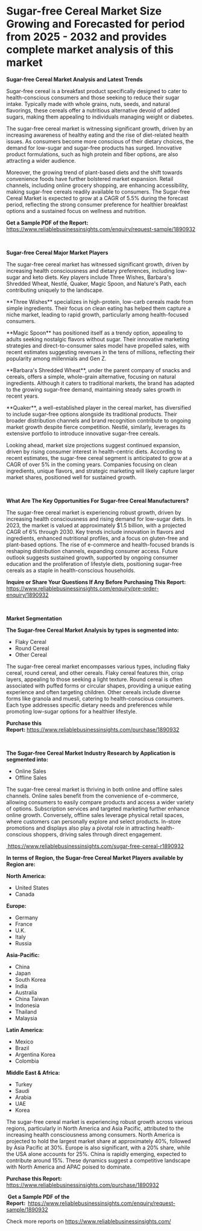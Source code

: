 <p><h1>Sugar-free Cereal Market Size Growing and Forecasted for period from 2025 - 2032 and provides complete market analysis of this market</h1></p><p><strong>Sugar-free Cereal Market Analysis and Latest Trends</strong></p>
<p><p>Sugar-free cereal is a breakfast product specifically designed to cater to health-conscious consumers and those seeking to reduce their sugar intake. Typically made with whole grains, nuts, seeds, and natural flavorings, these cereals offer a nutritious alternative devoid of added sugars, making them appealing to individuals managing weight or diabetes.</p><p>The sugar-free cereal market is witnessing significant growth, driven by an increasing awareness of healthy eating and the rise of diet-related health issues. As consumers become more conscious of their dietary choices, the demand for low-sugar and sugar-free products has surged. Innovative product formulations, such as high protein and fiber options, are also attracting a wider audience. </p><p>Moreover, the growing trend of plant-based diets and the shift towards convenience foods have further bolstered market expansion. Retail channels, including online grocery shopping, are enhancing accessibility, making sugar-free cereals readily available to consumers. The Sugar-free Cereal Market is expected to grow at a CAGR of 5.5% during the forecast period, reflecting the strong consumer preference for healthier breakfast options and a sustained focus on wellness and nutrition.</p></p>
<p><strong>Get a Sample PDF of the Report:&nbsp;</strong> <a href="https://www.reliablebusinessinsights.com/enquiry/request-sample/1890932?utm_campaign=2350&utm_medium=2&utm_source=Github&utm_content=ia&utm_term=10022025&utm_id=sugar-free-cereal">https://www.reliablebusinessinsights.com/enquiry/request-sample/1890932</a></p>
<p>&nbsp;</p>
<p><strong>Sugar-free Cereal Major Market Players</strong></p>
<p><p>The sugar-free cereal market has witnessed significant growth, driven by increasing health consciousness and dietary preferences, including low-sugar and keto diets. Key players include Three Wishes, Barbara's Shredded Wheat, Nestlé, Quaker, Magic Spoon, and Nature's Path, each contributing uniquely to the landscape.</p><p>**Three Wishes** specializes in high-protein, low-carb cereals made from simple ingredients. Their focus on clean eating has helped them capture a niche market, leading to rapid growth, particularly among health-focused consumers.</p><p>**Magic Spoon** has positioned itself as a trendy option, appealing to adults seeking nostalgic flavors without sugar. Their innovative marketing strategies and direct-to-consumer sales model have propelled sales, with recent estimates suggesting revenues in the tens of millions, reflecting their popularity among millennials and Gen Z.</p><p>**Barbara's Shredded Wheat**, under the parent company of snacks and cereals, offers a simple, whole-grain alternative, focusing on natural ingredients. Although it caters to traditional markets, the brand has adapted to the growing sugar-free demand, maintaining steady sales growth in recent years.</p><p>**Quaker**, a well-established player in the cereal market, has diversified to include sugar-free options alongside its traditional products. Their broader distribution channels and brand recognition contribute to ongoing market growth despite fierce competition. Nestlé, similarly, leverages its extensive portfolio to introduce innovative sugar-free cereals.</p><p>Looking ahead, market size projections suggest continued expansion, driven by rising consumer interest in health-centric diets. According to recent estimates, the sugar-free cereal segment is anticipated to grow at a CAGR of over 5% in the coming years. Companies focusing on clean ingredients, unique flavors, and strategic marketing will likely capture larger market shares, positioned well for sustained growth.</p></p>
<p>&nbsp;</p>
<p><strong>What Are The Key Opportunities For Sugar-free Cereal Manufacturers?</strong></p>
<p><p>The sugar-free cereal market is experiencing robust growth, driven by increasing health consciousness and rising demand for low-sugar diets. In 2023, the market is valued at approximately $1.5 billion, with a projected CAGR of 6% through 2030. Key trends include innovation in flavors and ingredients, enhanced nutritional profiles, and a focus on gluten-free and plant-based options. The rise of e-commerce and health-focused brands is reshaping distribution channels, expanding consumer access. Future outlook suggests sustained growth, supported by ongoing consumer education and the proliferation of lifestyle diets, positioning sugar-free cereals as a staple in health-conscious households.</p></p>
<p><strong>Inquire or Share Your Questions If Any Before Purchasing This Report:</strong> <a href="https://www.reliablebusinessinsights.com/enquiry/pre-order-enquiry/1890932?utm_campaign=2350&utm_medium=2&utm_source=Github&utm_content=ia&utm_term=10022025&utm_id=sugar-free-cereal">https://www.reliablebusinessinsights.com/enquiry/pre-order-enquiry/1890932</a></p>
<p>&nbsp;</p>
<p><strong>Market Segmentation</strong></p>
<p><strong>The Sugar-free Cereal Market Analysis by types is segmented into:</strong></p>
<p><ul><li>Flaky Cereal</li><li>Round Cereal</li><li>Other Cereal</li></ul></p>
<p><p>The sugar-free cereal market encompasses various types, including flaky cereal, round cereal, and other cereals. Flaky cereal features thin, crisp layers, appealing to those seeking a light texture. Round cereal is often associated with puffed forms or circular shapes, providing a unique eating experience and often targeting children. Other cereals include diverse forms like granola and muesli, catering to health-conscious consumers. Each type addresses specific dietary needs and preferences while promoting low-sugar options for a healthier lifestyle.</p></p>
<p><strong>Purchase this Report:&nbsp;</strong><a href="https://www.reliablebusinessinsights.com/purchase/1890932?utm_campaign=2350&utm_medium=2&utm_source=Github&utm_content=ia&utm_term=10022025&utm_id=sugar-free-cereal">https://www.reliablebusinessinsights.com/purchase/1890932</a></p>
<p>&nbsp;</p>
<p><strong>The Sugar-free Cereal Market Industry Research by Application is segmented into:</strong></p>
<p><ul><li>Online Sales</li><li>Offline Sales</li></ul></p>
<p><p>The sugar-free cereal market is thriving in both online and offline sales channels. Online sales benefit from the convenience of e-commerce, allowing consumers to easily compare products and access a wider variety of options. Subscription services and targeted marketing further enhance online growth. Conversely, offline sales leverage physical retail spaces, where customers can personally explore and select products. In-store promotions and displays also play a pivotal role in attracting health-conscious shoppers, driving sales through direct engagement.</p></p>
<p><a href="https://www.reliablebusinessinsights.com/sugar-free-cereal-r1890932?utm_campaign=2350&utm_medium=2&utm_source=Github&utm_content=ia&utm_term=10022025&utm_id=sugar-free-cereal">&nbsp;https://www.reliablebusinessinsights.com/sugar-free-cereal-r1890932</a></p>
<p><strong>In terms of Region, the Sugar-free Cereal Market Players available by Region are:</strong></p>
<p>
    <p> <strong> North America: </strong>
        <ul>
            <li>United States</li>
            <li>Canada</li>
        </ul>
        </p> 
    <p> <strong> Europe: </strong>
        <ul>
            <li>Germany</li>
            <li>France</li>
            <li>U.K.</li>
            <li>Italy</li>
            <li>Russia</li>
        </ul>
        </p> 
    <p> <strong> Asia-Pacific: </strong>
        <ul>
            <li>China</li>
            <li>Japan</li>
            <li>South Korea</li>
            <li>India</li>
            <li>Australia</li>
            <li>China Taiwan</li>
            <li>Indonesia</li>
            <li>Thailand</li>
            <li>Malaysia</li>
        </ul>
        </p> 
    <p> <strong> Latin America: </strong>
        <ul>
            <li>Mexico</li>
            <li>Brazil</li>
            <li>Argentina Korea</li>
            <li>Colombia</li>
        </ul>
        </p> 
    <p> <strong> Middle East & Africa: </strong>
        <ul>
            <li>Turkey</li>
            <li>Saudi</li>
            <li>Arabia</li>
            <li>UAE</li>
            <li>Korea</li>
        </ul>
    </p>
    </p>
<p><p>The sugar-free cereal market is experiencing robust growth across various regions, particularly in North America and Asia Pacific, attributed to the increasing health consciousness among consumers. North America is projected to hold the largest market share at approximately 40%, followed by Asia Pacific at 30%. Europe is also significant, with a 20% share, while the USA alone accounts for 25%. China is rapidly emerging, expected to contribute around 15%. These dynamics suggest a competitive landscape with North America and APAC poised to dominate.</p></p>
<p><strong>Purchase this Report: </strong><a href="https://www.reliablebusinessinsights.com/purchase/1890932?utm_campaign=2350&utm_medium=2&utm_source=Github&utm_content=ia&utm_term=10022025&utm_id=sugar-free-cereal">https://www.reliablebusinessinsights.com/purchase/1890932</a></p>
<p>&nbsp;<strong>Get a Sample PDF of the Report:&nbsp;&nbsp;</strong><a href="https://www.reliablebusinessinsights.com/enquiry/request-sample/1890932?utm_campaign=2350&utm_medium=2&utm_source=Github&utm_content=ia&utm_term=10022025&utm_id=sugar-free-cereal">https://www.reliablebusinessinsights.com/enquiry/request-sample/1890932</a></p>
<p><strong></strong></p>
<p>Check more reports on <a href="https://www.reliablebusinessinsights.com/?utm_campaign=2350&utm_medium=2&utm_source=Github&utm_content=ia&utm_term=10022025&utm_id=sugar-free-cereal">https://www.reliablebusinessinsights.com/</a></p>